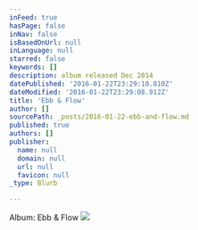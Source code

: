 ```yaml
---
inFeed: true
hasPage: false
inNav: false
isBasedOnUrl: null
inLanguage: null
starred: false
keywords: []
description: album released Dec 2014
datePublished: '2016-01-22T23:29:10.810Z'
dateModified: '2016-01-22T23:29:08.912Z'
title: 'Ebb & Flow'
author: []
sourcePath: _posts/2016-01-22-ebb-and-flow.md
published: true
authors: []
publisher:
  name: null
  domain: null
  url: null
  favicon: null
_type: Blurb

---
```

Album: Ebb & Flow
![](https://the-grid-user-content.s3-us-west-2.amazonaws.com/b1566e61-cc51-408b-b2e7-a53958237dc4.png)